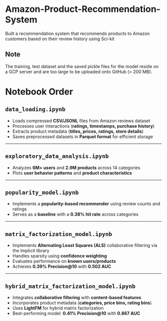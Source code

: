 # Amazon-Product-Recommendation-System
Built a recommendation system that recommends products to Amazon customers based on their review history using Sci-kit

## Note
The training, test dataset and the saved pickle files for the model reside on a GCP server and are too large to be uploaded onto GitHub (> 200 MB).

# Notebook Order

## `data_loading.ipynb`
- Loads compressed **CSV/JSONL** files from Amazon reviews dataset  
- Processes user interactions (**ratings, timestamps, purchase history**)  
- Extracts product metadata (**titles, prices, ratings, store details**)  
- Saves preprocessed datasets in **Parquet format** for efficient storage  

---

## `exploratory_data_analysis.ipynb`
- Analyzes **6M+ users** and **2.9M products** across 14 categories  
- Plots **user behavior patterns** and **product characteristics**  

---

## `popularity_model.ipynb`
- Implements a **popularity-based recommender** using review counts and ratings  
- Serves as a **baseline** with a **0.38% hit rate** across categories  

---

## `matrix_factorization_model.ipynb`
- Implements **Alternating Least Squares (ALS)** collaborative filtering via the Implicit library  
- Handles sparsity using **confidence weighting**  
- Evaluates performance on **known users/products**  
- Achieves **0.39% Precision@10** with **0.502 AUC**  

---

## `hybrid_matrix_factorization_model.ipynb`
- Integrates **collaborative filtering** with **content-based features**  
- Incorporates product metadata (**categories, price bins, rating bins**)  
- Uses **LightFM** for hybrid matrix factorization  
- Best-performing model: **0.41% Precision@10** with **0.867 AUC**  
